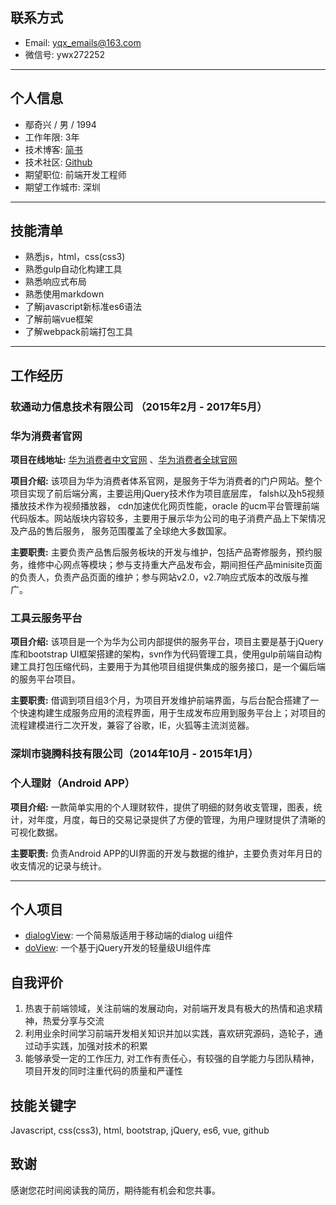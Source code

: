 ## 联系方式 ## 
* Email: [yqx_emails@163.com](mailto:yqx_emails@163.com)
* 微信号: ywx272252
---------------------------------------------------------------------------------------
## 个人信息 ##

* 鄢奇兴 / 男 / 1994
* 工作年限: 3年
* 技术博客: [简书](http://www.jianshu.com/u/867538129030)
* 技术社区: [Github](https://github.com/webproblem)
* 期望职位: 前端开发工程师
* 期望工作城市: 深圳
-------------------------------------------------------------------------------------------
## 技能清单 ##

* 熟悉js，html，css(css3)
* 熟悉gulp自动化构建工具
* 熟悉响应式布局
* 熟悉使用markdown
* 了解javascript新标准es6语法
* 了解前端vue框架
* 了解webpack前端打包工具
--------------------------------------------------------------------------------------------
## 工作经历 ##

### 软通动力信息技术有限公司 （2015年2月 - 2017年5月） ###

### 华为消费者官网 ###

**项目在线地址:** [华为消费者中文官网](http://consumer.huawei.com/cn/index.htm) 、[华为消费者全球官网](http://consumer.huawei.com/en/index.htm)

**项目介绍:** 该项目为华为消费者体系官网，是服务于华为消费者的门户网站。整个项目实现了前后端分离，主要运用jQuery技术作为项目底层库， falsh以及h5视频播放技术作为视频播放器， cdn加速优化网页性能，oracle 的ucm平台管理前端代码版本。网站版块内容较多，主要用于展示华为公司的电子消费产品上下架情况及产品的售后服务， 服务范围覆盖了全球绝大多数国家。

**主要职责:** 主要负责产品售后服务板块的开发与维护，包括产品寄修服务，预约服务，维修中心网点等模块；参与支持重大产品发布会，期间担任产品minisite页面的负责人，负责产品页面的维护；参与网站v2.0，v2.7响应式版本的改版与推广。

### 工具云服务平台 ###

**项目介绍:** 该项目是一个为华为公司内部提供的服务平台，项目主要是基于jQuery库和bootstrap UI框架搭建的架构，svn作为代码管理工具，使用gulp前端自动构建工具打包压缩代码，主要用于为其他项目组提供集成的服务接口，是一个偏后端的服务平台项目。

**主要职责:** 借调到项目组3个月，为项目开发维护前端界面，与后台配合搭建了一个快速构建生成服务应用的流程界面，用于生成发布应用到服务平台上；对项目的流程建模进行二次开发，兼容了谷歌，IE，火狐等主流浏览器。


### 深圳市骁腾科技有限公司（2014年10月 - 2015年1月） ###

### 个人理财（Android APP） ###

**项目介绍:** 一款简单实用的个人理财软件，提供了明细的财务收支管理，图表，统计，对年度，月度，每日的交易记录提供了方便的管理，为用户理财提供了清晰的可视化数据。

**主要职责:** 负责Android APP的UI界面的开发与数据的维护，主要负责对年月日的收支情况的记录与统计。

------------------------------------------------------------------------------------------

## 个人项目 ##

* [dialogView](https://github.com/webproblem/hello-world/tree/master/dialogDemo): 一个简易版适用于移动端的dialog ui组件
* [doView](https://github.com/webproblem/doView): 一个基于jQuery开发的轻量级UI组件库

## 自我评价 ##

1. 热衷于前端领域，关注前端的发展动向，对前端开发具有极大的热情和追求精神，热爱分享与交流
2. 利用业余时间学习前端开发相关知识并加以实践，喜欢研究源码，造轮子，通过动手实践，加强对技术的积累
3. 能够承受一定的工作压力, 对工作有责任心，有较强的自学能力与团队精神，项目开发的同时注重代码的质量和严谨性

## 技能关键字 ##

Javascript, css(css3), html, bootstrap, jQuery, es6, vue, github

## 致谢 ##

感谢您花时间阅读我的简历，期待能有机会和您共事。
